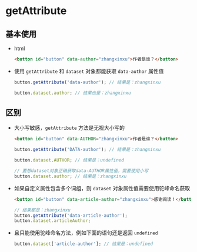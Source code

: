 # getAttribute

## 基本使用

- html

    ```html
    <button id="button" data-author="zhangxinxu">作者是谁？</button>
    ```

- 使用 `getAttribute` 和 `dataset` 对象都能获取 `data-author` 属性值

    ```js
    button.getAttribute('data-author'); // 结果是：zhangxinxu
    ```

    ```js
    button.dataset.author; // 结果也是：zhangxinxu
    ```

## 区别

- 大小写敏感，`getAttribute` 方法是无视大小写的

    ```html
    <button id="button" data-AUTHOR="zhangxinxu">作者是谁？</button>
    ```

    ```js
    button.getAttribute('DATA-author'); // 结果是：zhangxinxu
    ```

    ```js
    button.dataset.AUTHOR; // 结果是：undefined

    // 要想dataset对象正确获取data-AUTHOR属性值，需要使用小写
    button.dataset.author; // 结果是：zhangxinxu
    ```

- 如果自定义属性包含多个词组，则 `dataset` 对象属性值需要使用驼峰命名获取

    ```html
    <button id="button" data-article-author="zhangxinxu">感谢阅读！</button>
    ```

    ```js
    // 结果都是：zhangxinxu
    button.getAttribute('data-article-author');
    button.dataset.articleAuthor;
    ```

- 且只能使用驼峰命名方法，例如下面的语句还是返回 `undefined`

    ```js
    button.dataset['article-author']; // 结果是：undefined
    ```
